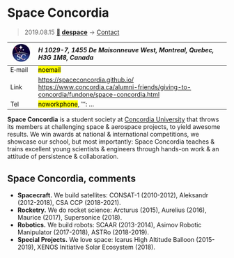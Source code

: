# Space Concordia
> 2019.08.15 **[🚀](../index/index.md) [despace](index.md)** → [Contact](contact.md)

|[![](f/contact/s/space_concordia_logo1_thumb.jpg)](f/contact/s/space_concordia_logo1.png)|*H 1029-7, 1455 De Maisonneuve West, Montreal, Quebec, H3G 1M8, Canada*|
|:--|:--|
|E‑mail|<mark>noemail</mark>|
|Link|<https://spaceconcordia.github.io/><br> <https://www.concordia.ca/alumni-friends/giving-to-concordia/fundone/space-concordia.html>|
|Tel|<mark>noworkphone</mark>, ℻: …|

**Space Concordia** is a student society at [Concordia University](zz_concordia_univ.md) that throws its members at challenging space & aerospace projects, to yield awesome results. We win awards at national & international competitions, we showcase our school, but most importantly: Space Concordia teaches & trains excellent young scientists & engineers through hands-on work & an attitude of persistence & collaboration.


<p style="page-break-after:always"> </p>

## Space Concordia, comments

   - **Spacecraft.** We build satellites: CONSAT-1 (2010-2012), Aleksandr (2012-2018), CSA CCP (2018-2021).
   - **Rocketry.** We do rocket science: Arcturus (2015), Aurelius (2016), Maurice (2017), Supersonice (2018).
   - **Robotics.** We build robots: SCAAR (2013-2014), Asimov Robotic Manipulator (2017-2018), ASTRo (2018-2019).
   - **Special Projects.** We love space: Icarus High Altitude Balloon (2015-2019), XENOS Initiative Solar Ecosystem (2018).



